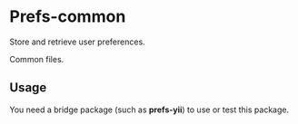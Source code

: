 # Prefs-common

Store and retrieve user preferences.

Common files.

## Usage

You need a bridge package (such as **prefs-yii**) to use or test this package.  




